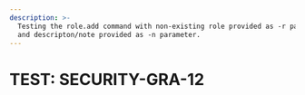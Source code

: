 ```yaml
---
description: >-
  Testing the role.add command with non-existing role provided as -r parameter
  and descripton/note provided as -n parameter.
---
```


# TEST: SECURITY-GRA-12

